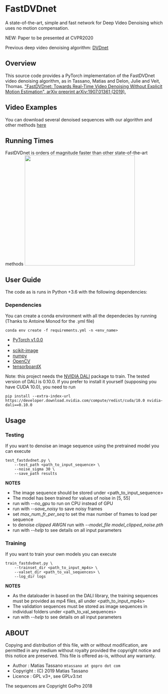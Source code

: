 # FastDVDnet

A state-of-the-art, simple and fast network for Deep Video Denoising which uses no motion compensation.

NEW: Paper to be presented at CVPR2020

Previous deep video denoising algorithm: [DVDnet](https://github.com/m-tassano/dvdnet)

## Overview

This source code provides a PyTorch implementation of the FastDVDnet video denoising algorithm, as in 
Tassano, Matias and Delon, Julie and Veit, Thomas. ["FastDVDnet: Towards Real-Time Video Denoising Without Explicit Motion Estimation", arXiv preprint arXiv:1907.01361 (2019).](https://arxiv.org/abs/1907.01361)

## Video Examples

You can download several denoised sequences with our algorithm and other methods [here](https://www.dropbox.com/sh/m9mpz1m1b55x420/AAAt1wes43brv37BmBxw07jna?dl=0 "FastDVDnet denoised sequences")

## Running Times

FastDVDnet is orders of magnitude faster than other state-of-the-art methods
<img src="https://github.com/m-tassano/fastdvdnet/raw/master/runtimes.png" width=350>

## User Guide

The code as is runs in Python +3.6 with the following dependencies:

### Dependencies

You can create a conda environment with all the dependecies by running (Thanks to Antoine Monod for the .yml file)
```
conda env create -f requirements.yml -n <env_name>
```

* [PyTorch v1.0.0](http://pytorch.org/)
* 
* [scikit-image](http://scikit-image.org/)
* [numpy](https://www.numpy.org/)
* [OpenCV](https://pypi.org/project/opencv-python/)
* [tensorboardX](https://github.com/lanpa/tensorboardX/)

Note: this project needs the [NVIDIA DALI](https://github.com/NVIDIA/DALI) package to train. The tested version of DALI is 0.10.0. If you prefer to install it yourself (supposing you have CUDA 10.0), you need to run
```
pip install --extra-index-url https://developer.download.nvidia.com/compute/redist/cuda/10.0 nvidia-dali==0.10.0 
```

## Usage

### Testing

If you want to denoise an image sequence using the pretrained model you can execute

```
test_fastdvdnet.py \
	--test_path <path_to_input_sequence> \
	--noise_sigma 30 \
	--save_path results
```

**NOTES**
* The image sequence should be stored under <path_to_input_sequence>
* The model has been trained for values of noise in [5, 55]
* run with *--no_gpu* to run on CPU instead of GPU
* run with *--save_noisy* to save noisy frames
* set *max_num_fr_per_seq* to set the max number of frames to load per sequence
* to denoise _clipped AWGN_ run with *--model_file model_clipped_noise.pth*
* run with *--help* to see details on all input parameters

### Training

If you want to train your own models you can execute

```
train_fastdvdnet.py \
	--trainset_dir <path_to_input_mp4s> \
	--valset_dir <path_to_val_sequences> \
	--log_dir logs
```

**NOTES**
* As the dataloader in based on the DALI library, the training sequences must be provided as mp4 files, all under <path_to_input_mp4s>
* The validation sequences must be stored as image sequences in individual folders under <path_to_val_sequences>
* run with *--help* to see details on all input parameters


## ABOUT

Copying and distribution of this file, with or without modification,
are permitted in any medium without royalty provided the copyright
notice and this notice are preserved. This file is offered as-is,
without any warranty.

* Author    : Matias Tassano `mtassano at gopro dot com`
* Copyright : (C) 2019 Matias Tassano
* Licence   : GPL v3+, see GPLv3.txt

The sequences are Copyright GoPro 2018

